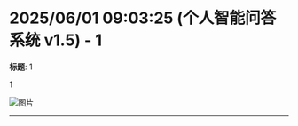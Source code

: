 # 2025/06/01 09:03:25 (个人智能问答系统 v1.5) - 1

**标题**: 1

1

![图片](images/image_1748739808815.png)

---
